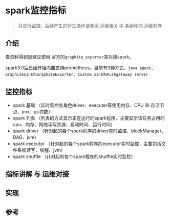 # spark监控指标

> 只进行监控，后续产生的衍生操作请参阅 运维相关 中 各组件的 运维程序

## 介绍

查资料得到是建议使用 官方的`graphite_exporter`来对接spark。

spark3.0后已经开始内置支持prometheus。目前有3种方式，`java agent`、`GraphiteSink和GraphiteExporter`、`Custom sink和Pushgateway server`

## 监控指标

- spark 基础 （实时监控各角色driver、executer等使用内存、CPU 和 存活节点、jmx、gc次数）
- spark 列表 （列表的方式显示正在运行的spark程序，主要显示该任务占用的cpu、内存、网络读写资源、启动时间、运行时间）
- spark driver （针对起的每个spark程序的driver实时监控，blockManager、DAG、jvm）
- spark executor （针对起的每个spark程序的executor实时监控，主要包括文件系统读写、线程、jvm）
- spark shuffle （针对起的每个spark程序的shuffle实时监控）

## 指标讲解 与 运维对接

## 实现

## 参考